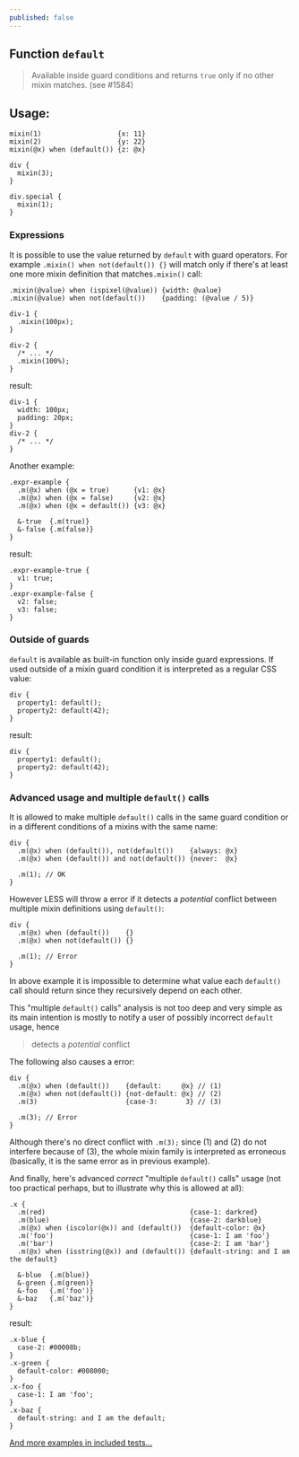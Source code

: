 ```yaml
---
published: false
---
```

## Function `default`

> Available inside guard conditions and returns `true` only if no other mixin matches.  (see #1584)

## Usage:

```less
mixin(1)                   {x: 11}
mixin(2)                   {y: 22}
mixin(@x) when (default()) {z: @x}

div {
  mixin(3);
}

div.special {
  mixin(1);
}

```
### Expressions

It is possible to use the value returned by `default` with guard operators. For example `.mixin() when not(default()) {}` will match only if there's at least one more mixin definition that matches`.mixin()` call:

```less
.mixin(@value) when (ispixel(@value)) {width: @value}
.mixin(@value) when not(default())    {padding: (@value / 5)}

div-1 {
  .mixin(100px);
}

div-2 {
  /* ... */
  .mixin(100%);
}
```
result:

```less
div-1 {
  width: 100px;
  padding: 20px;
}
div-2 {
  /* ... */
}
```

Another example:

```less
.expr-example {
  .m(@x) when (@x = true)      {v1: @x}
  .m(@x) when (@x = false)     {v2: @x}
  .m(@x) when (@x = default()) {v3: @x}

  &-true  {.m(true)}
  &-false {.m(false)}
}
```
result:

```less
.expr-example-true {
  v1: true;
}
.expr-example-false {
  v2: false;
  v3: false;
}
```

### Outside of guards

`default` is available as built-in function only inside guard expressions. If used outside of a mixin guard condition it is interpreted as a regular CSS value:

```less
div {
  property1: default();
  property2: default(42);
}
```
result:

```less
div {
  property1: default();
  property2: default(42);
}
```

### Advanced usage and multiple `default()` calls
It is allowed to make multiple `default()` calls in the same guard condition or in a different conditions of a mixins with the same name:

```less
div {
  .m(@x) when (default()), not(default())    {always: @x}
  .m(@x) when (default()) and not(default()) {never:  @x}

  .m(1); // OK
}
```
However LESS will throw a error if it detects a *potential* conflict between multiple mixin definitions using `default()`:

```less
div {
  .m(@x) when (default())    {}
  .m(@x) when not(default()) {}

  .m(1); // Error
}
```
In above example it is impossible to determine what value each `default()` call should return since they recursively depend on each other.

This "multiple `default()` calls" analysis is not too deep and very simple as its main intention is mostly to notify a user of possibly incorrect `default` usage, hence
> detects a *potential* conflict

The following also causes a error:

```less
div {
  .m(@x) when (default())    {default:     @x} // (1)
  .m(@x) when not(default()) {not-default: @x} // (2)
  .m(3)                      {case-3:       3} // (3)

  .m(3); // Error
}
```
Although there's no direct conflict with `.m(3);` since (1) and (2) do not interfere because of (3), the whole mixin family is interpreted as erroneous (basically, it is the same error as in previous example).

And finally, here's advanced *correct* "multiple `default()` calls" usage (not too practical perhaps, but to illustrate why this is allowed at all):

```less
.x {
  .m(red)                                    {case-1: darkred}
  .m(blue)                                   {case-2: darkblue}
  .m(@x) when (iscolor(@x)) and (default())  {default-color: @x}
  .m('foo')                                  {case-1: I am 'foo'}
  .m('bar')                                  {case-2: I am 'bar'}
  .m(@x) when (isstring(@x)) and (default()) {default-string: and I am the default}

  &-blue  {.m(blue)}
  &-green {.m(green)}
  &-foo   {.m('foo')}
  &-baz   {.m('baz')}
}
```
result:

```less
.x-blue {
  case-2: #00008b;
}
.x-green {
  default-color: #008000;
}
.x-foo {
  case-1: I am 'foo';
}
.x-baz {
  default-string: and I am the default;
}
```
[And more examples in included tests...](https://github.com/seven-phases-max/less.js/blob/mutually-exclusive-guards/test/less/mixins-guards-default-func.less)